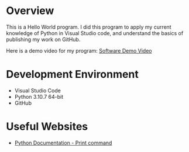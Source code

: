 # Overview

This is a Hello World program. I did this program to apply my current knowledge of Python in Visual Studio code, and understand the basics of publishing my work on GitHub.

Here is a demo video for my program: [Software Demo Video](https://youtu.be/FmJRkKl6qyQ)

# Development Environment

* Visual Studio Code
* Python 3.10.7 64-bit
* GitHub

# Useful Websites

* [Python Documentation - Print command](https://docs.python.org/3.10/library/2to3.html?highlight=print#to3fixer-print)